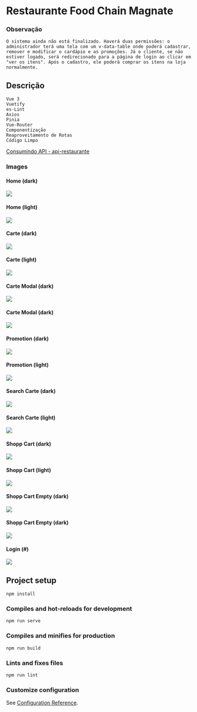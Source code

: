 # Restaurante Food Chain Magnate

### Observação
```
O sistema ainda não está finalizado. Haverá duas permissões: o administrador terá uma tela com um v-data-table onde poderá cadastrar, remover e modificar o cardápio e as promoções. Já o cliente, se não estiver logado, será redirecionado para a página de login ao clicar em "ver os itens". Após o cadastro, ele poderá comprar os itens na loja normalmente.
```

## Descrição
```
Vue 3
Vuetify
es-Lint
Axios
Pinia
Vue-Router
Componentização
Reaproveitamento de Rotas
Código Limpo
```
[Consumindo API - api-restaurante](https://github.com/AndreNascimento1998/api-restaurante)



### Images

#### Home (dark)
<img src="src/assets/readmeImg/home.png">

#### Home (light)
<img src="src/assets/readmeImg/homeLight.png">

#### Carte (dark)
<img src="src/assets/readmeImg/cardapioDark.png">

#### Carte (light)
<img src="src/assets/readmeImg/cardapioPage.png">

#### Carte Modal (dark)
<img src="src/assets/readmeImg/cardapioModalDark.png">

#### Carte Modal (dark)
<img src="src/assets/readmeImg/cadarpioModalLight.png">

#### Promotion (dark)
<img src="src/assets/readmeImg/promocaoPage.png">

#### Promotion (light)
<img src="src/assets/readmeImg/promocaoLight.png">

#### Search Carte (dark)
<img src="src/assets/readmeImg/cardapioPageBusca.png">

#### Search Carte (light)
<img src="src/assets/readmeImg/cardapioBuscaLight.png">

#### Shopp Cart (dark)
<img src="src/assets/readmeImg/carrinhoDark.png">

#### Shopp Cart (light)
<img src="src/assets/readmeImg/carrinhoLight.png">

#### Shopp Cart Empty (dark)
<img src="src/assets/readmeImg/carrinhoVazioDark.png">

#### Shopp Cart Empty (dark)
<img src="src/assets/readmeImg/carrinhoVazioLight.png">

#### Login (#)
<img src="src/assets/readmeImg/loginPage.png">

## Project setup
```
npm install
```

### Compiles and hot-reloads for development
```
npm run serve
```

### Compiles and minifies for production
```
npm run build
```

### Lints and fixes files
```
npm run lint
```

### Customize configuration
See [Configuration Reference](https://cli.vuejs.org/config/).
